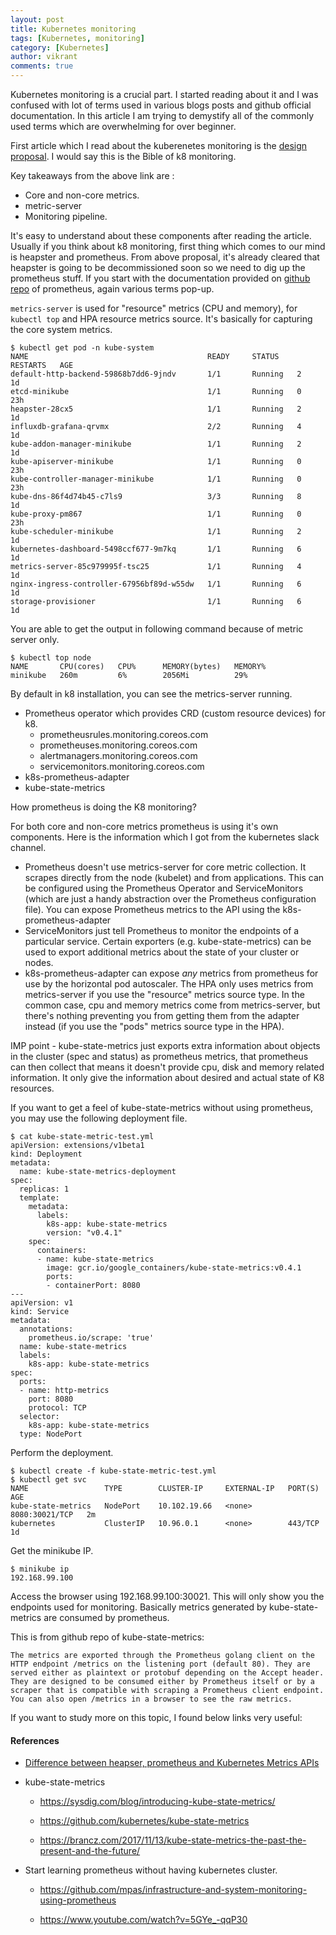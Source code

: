 ```yaml
---
layout: post
title: Kubernetes monitoring
tags: [Kubernetes, monitoring]
category: [Kubernetes]
author: vikrant
comments: true
---
```


Kubernetes monitoring is a crucial part. I started reading about it and I was confused with lot of terms used in various blogs posts and github official documentation. In this article I am trying to demystify all of the commonly used terms which are overwhelming for over beginner. 

First article which I read about the kuberenetes monitoring is the [design proposal](https://github.com/kubernetes/community/blob/master/contributors/design-proposals/instrumentation/monitoring_architecture.md). I would say this is the Bible of k8 monitoring. 

Key takeaways from the above link are :

- Core and non-core metrics.
- metric-server
- Monitoring pipeline. 

It's easy to understand about these components after reading the article. Usually if you think about k8 monitoring, first thing which comes to our mind is heapster and prometheus. From above proposal, it's already cleared that heapster is going to be decommissioned soon so we need to dig up the prometheus stuff. If you start with the documentation provided on [github repo](https://github.com/prometheus) of prometheus, again various terms pop-up.

`metrics-server` is used for "resource" metrics (CPU and memory), for `kubectl top` and HPA resource metrics source. It's basically for capturing the core system metrics. 

~~~
$ kubectl get pod -n kube-system
NAME                                        READY     STATUS    RESTARTS   AGE
default-http-backend-59868b7dd6-9jndv       1/1       Running   2          1d
etcd-minikube                               1/1       Running   0          23h
heapster-28cx5                              1/1       Running   2          1d
influxdb-grafana-qrvmx                      2/2       Running   4          1d
kube-addon-manager-minikube                 1/1       Running   2          1d
kube-apiserver-minikube                     1/1       Running   0          23h
kube-controller-manager-minikube            1/1       Running   0          23h
kube-dns-86f4d74b45-c7ls9                   3/3       Running   8          1d
kube-proxy-pm867                            1/1       Running   0          23h
kube-scheduler-minikube                     1/1       Running   2          1d
kubernetes-dashboard-5498ccf677-9m7kq       1/1       Running   6          1d
metrics-server-85c979995f-tsc25             1/1       Running   4          1d
nginx-ingress-controller-67956bf89d-w55dw   1/1       Running   6          1d
storage-provisioner                         1/1       Running   6          1d
~~~

You are able to get the output in following command because of metric server only. 

~~~
$ kubectl top node
NAME       CPU(cores)   CPU%      MEMORY(bytes)   MEMORY%
minikube   260m         6%        2056Mi          29%
~~~

By default in k8 installation, you can see the metrics-server running. 

- Prometheus operator which provides CRD (custom resource devices) for k8.
	- prometheusrules.monitoring.coreos.com 
	- prometheuses.monitoring.coreos.com
	- alertmanagers.monitoring.coreos.com  
	- servicemonitors.monitoring.coreos.com 
- k8s-prometheus-adapter
- kube-state-metrics


How prometheus is doing the K8 monitoring?

For both core and non-core metrics prometheus is using it's own components. Here is the information which I got from the kubernetes slack channel. 

- Prometheus doesn't use metrics-server for core metric collection.  It scrapes directly from the node (kubelet) and from applications.  This can be configured using the Prometheus Operator and ServiceMonitors (which are just a handy abstraction over the Prometheus configuration file).  You can expose Prometheus metrics to the API using the k8s-prometheus-adapter
- ServiceMonitors just tell Prometheus to monitor the endpoints of a particular service.  Certain exporters (e.g. kube-state-metrics) can be used to export additional metrics about the state of your cluster or nodes.
- k8s-prometheus-adapter can expose *any* metrics from prometheus for use by the horizontal pod autoscaler.  The HPA only uses metrics from metrics-server if you use the "resource" metrics source type.  In the common case, cpu and memory metrics come from metrics-server, but there's nothing preventing you from getting them from the adapter instead (if you use the "pods" metrics source type in the HPA).

IMP point - kube-state-metrics just exports extra information about objects in the cluster (spec and status) as prometheus metrics, that prometheus can then collect that means it doesn't provide cpu, disk and memory related information. It only give the information about desired and actual state of K8 resources. 


If you want to get a feel of kube-state-metrics without using prometheus, you may use the following deployment file. 

~~~
$ cat kube-state-metric-test.yml
apiVersion: extensions/v1beta1
kind: Deployment
metadata:
  name: kube-state-metrics-deployment
spec:
  replicas: 1
  template:
    metadata:
      labels:
        k8s-app: kube-state-metrics
        version: "v0.4.1"
    spec:
      containers:
      - name: kube-state-metrics
        image: gcr.io/google_containers/kube-state-metrics:v0.4.1
        ports:
        - containerPort: 8080
---
apiVersion: v1
kind: Service
metadata:
  annotations:
    prometheus.io/scrape: 'true'
  name: kube-state-metrics
  labels:
    k8s-app: kube-state-metrics
spec:
  ports:
  - name: http-metrics
    port: 8080
    protocol: TCP
  selector:
    k8s-app: kube-state-metrics
  type: NodePort
~~~

Perform the deployment. 


~~~
$ kubectl create -f kube-state-metric-test.yml
$ kubectl get svc
NAME                 TYPE        CLUSTER-IP     EXTERNAL-IP   PORT(S)          AGE
kube-state-metrics   NodePort    10.102.19.66   <none>        8080:30021/TCP   2m
kubernetes           ClusterIP   10.96.0.1      <none>        443/TCP          1d
~~~

Get the minikube IP.

~~~
$ minikube ip
192.168.99.100
~~~

Access the browser using   192.168.99.100:30021. This will only show you the endpoints used for monitoring. Basically metrics generated by kube-state-metrics are consumed by prometheus. 

This is from github repo of kube-state-metrics:

~~~
The metrics are exported through the Prometheus golang client on the HTTP endpoint /metrics on the listening port (default 80). They are served either as plaintext or protobuf depending on the Accept header. They are designed to be consumed either by Prometheus itself or by a scraper that is compatible with scraping a Prometheus client endpoint. You can also open /metrics in a browser to see the raw metrics.
~~~

If you want to study more on this topic, I found below links very useful: 

#### References

- [Difference between heapser, prometheus and Kubernetes Metrics APIs](https://brancz.com/2018/01/05/prometheus-vs-heapster-vs-kubernetes-metrics-apis/)

- kube-state-metrics

	- https://sysdig.com/blog/introducing-kube-state-metrics/

	- https://github.com/kubernetes/kube-state-metrics

	- https://brancz.com/2017/11/13/kube-state-metrics-the-past-the-present-and-the-future/


- Start learning prometheus without having kubernetes cluster. 

	- https://github.com/mpas/infrastructure-and-system-monitoring-using-prometheus

	- https://www.youtube.com/watch?v=5GYe_-qqP30

